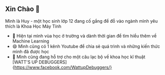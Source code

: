 ## Xin Chào 👋
Mình là Huy - một học sinh lớp 12 đang cố gắng để đỗ vào ngành mình yêu thích là Khoa Học Máy Tính  
- 🌱 Hiện tại mình vùa học ở trường và dành thời gian để tìm hiểu thêm về Machine Learning
- 😄 Mình cũng có 1 kênh Youtube để chia sẻ quá trình và những kiến thức mình đã được học
- 👯 Mình cũng đang hỗ trợ cho một câu lạc bộ về khoa học kĩ thuật [WATT'S UP DEBUGGERS]{https://www.facebook.com/WattupDebuggers/}

